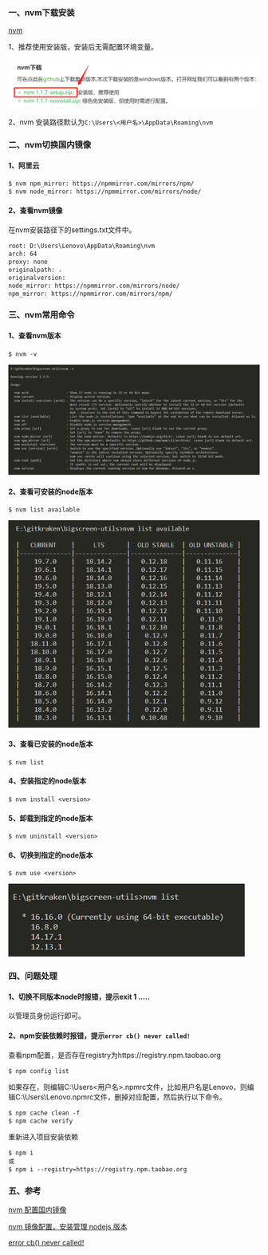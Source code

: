 
### 一、nvm下载安装

[nvm](https://nvm.uihtm.com/)

1、推荐使用安装版，安装后无需配置环境变量。

![nvm-1](../../images/Node/nvm-1.png)

2、nvm 安装路径默认为`C:\Users\<用户名>\AppData\Roaming\nvm`

### 二、nvm切换国内镜像

#### 1、阿里云

```
$ nvm npm_mirror: https://npmmirror.com/mirrors/npm/
$ nvm node_mirror: https://npmmirror.com/mirrors/node/
```

#### 2、查看nvm镜像

在nvm安装路径下的settings.txt文件中。

```
root: D:\Users\Lenovo\AppData\Roaming\nvm
arch: 64
proxy: none
originalpath: .
originalversion: 
node_mirror: https://npmmirror.com/mirrors/node/
npm_mirror: https://npmmirror.com/mirrors/npm/
```

### 三、nvm常用命令

#### 1、查看nvm版本

```
$ nvm -v
```

![nvm-2](../../images/Node/nvm-2.png)

#### 2、查看可安装的node版本

```
$ nvm list available
```

![nvm-4](../../images/Node/nvm-4.png)

#### 3、查看已安装的node版本

```
$ nvm list
```

#### 4、安装指定的node版本

```
$ nvm install <version>
```

#### 5、卸载到指定的node版本

```
$ nvm uninstall <version>
```

#### 6、切换到指定的node版本

```
$ nvm use <version>
```

![nvm-3](../../images/Node/nvm-3.png)

### 四、问题处理

#### 1、切换不同版本node时报错，提示exit 1 .....

以管理员身份运行即可。

#### 2、npm安装依赖时报错，提示`error cb() never called!`

查看npm配置，是否存在registry为https://registry.npm.taobao.org

```
$ npm config list
```

如果存在，则编辑C:\Users\<用户名>\.npmrc文件，比如用户名是Lenovo，则编辑C:\Users\Lenovo\.npmrc文件，删掉对应配置，然后执行以下命令。

```
$ npm cache clean -f
$ npm cache verify
```

重新进入项目安装依赖

```
$ npm i
或
$ npm i --registry=https://registry.npm.taobao.org
```

### 五、参考

[nvm 配置国内镜像](https://blog.csdn.net/weixin_39786582/article/details/128009601)

[nvm 镜像配置，安装管理 nodejs 版本](https://blog.csdn.net/qq_41409353/article/details/109553940)

[error cb() never called!](https://blog.csdn.net/m0_37859032/article/details/113179899)
